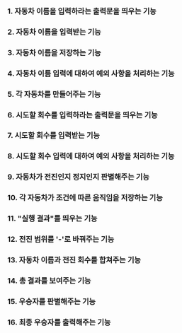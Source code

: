 ### 1. 자동차 이름을 입력하라는 출력문을 띄우는 기능
### 2. 자동차 이름을 입력받는 기능
### 3. 자동차 이름을 저장하는 기능
### 4. 자동차 이름 입력에 대하여 예외 사항을 처리하는 기능
### 5. 각 자동차를 만들어주는 기능
### 6. 시도할 회수를 입력하라는 출력문을 띄우는 기능
### 7. 시도할 회수를 입력받는 기능
### 8. 시도할 회수 입력에 대하여 예외 사항을 처리하는 기능
### 9. 자동차가 전진인지 정지인지 판별해주는 기능
### 10. 각 자동차가 조건에 따른 움직임을 저장하는 기능
### 11. "실행 결과"를 띄우는 기능
### 12. 전진 범위를 '-'로 바꿔주는 기능
### 13. 자동차 이름과 전진 회수를 합쳐주는 기능
### 14. 총 결과를 보여주는 기능 
### 15. 우승자를 판별해주는 기능
### 16. 최종 우승자를 출력해주는 기능